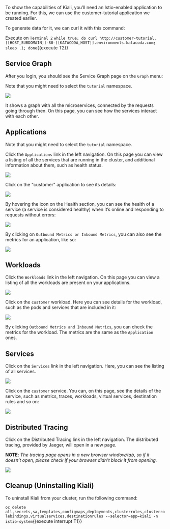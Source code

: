 To show the capabilities of Kiali, you’ll need an Istio-enabled application to be running. For this, we can use the customer-tutorial application we created earlier.

To generate data for it, we can curl it with this command:

Execute on `Terminal 2` `while true; do curl http://customer-tutorial.[[HOST_SUBDOMAIN]]-80-[[KATACODA_HOST]].environments.katacoda.com; sleep .1; done`{{execute T2}}

## Service Graph

After you login, you should see the Service Graph page on the `Graph` menu:

Note that you might need to select the `tutorial` namespace.

![](../../assets/servicemesh/kiali/kiali-service-graph.png)

It shows a graph with all the microservices, connected by the requests going through then. On this page, you can see how the services interact with each other.


## Applications

Note that you might need to select the `tutorial` namespace.

Click the `Applications` link in the left navigation. On this page you can view a listing of all the services that are running in the cluster, and additional information about them, such as health status.

![](../../assets/servicemesh/kiali/kiali-application-list.png)

Click on the "customer" application to see its details:

![](../../assets/servicemesh/kiali/kiali-application-details.png)

By hovering the icon on the Health section, you can see the health of a service (a service is considered healthy) when it’s online and responding to requests without errors:

![](../../assets/servicemesh/kiali/kiali-application-health.png)

By clicking on `Outbound Metrics or Inbound Metrics`, you can also see the metrics for an application, like so:

![](../../assets/servicemesh/kiali/kiali-application-metrics.png)

## Workloads

Click the `Workloads` link in the left navigation. On this page you can view a listing of all the workloads are present on your applications.

![](../../assets/servicemesh/kiali/kiali-workload-list.png)

Click on the `customer` workload. Here you can see details for the workload, such as the pods and services that are included in it:

![](../../assets/servicemesh/kiali/kiali-workload-details.png)

By clicking `Outbound Metrics and Inbound Metrics`, you can check the metrics for the workload. The metrics are the same as the `Application` ones.

## Services

Click on the `Services` link in the left navigation. Here, you can see the listing of all services.

![](../../assets/servicemesh/kiali/kiali-service-list.png)

Click on the `customer` service. You can, on this page, see the details of the service, such as metrics, traces, workloads, virtual services, destination rules and so on:

![](../../assets/servicemesh/kiali/kiali-service-details.png)

## Distributed Tracing

Click on the Distributed Tracing link in the left navigation. The distributed tracing, provided by Jaeger, will open in a new page.

**NOTE**: *The tracing page opens in a new browser window/tab, so if it doesn’t open, please check if your browser didn’t block it from opening.*

![](../../assets/servicemesh/kiali/kiali-distributed-tracing.png)


## Cleanup (Uninstalling Kiali)

To uninstall Kiali from your cluster, run the following command:

`oc delete all,secrets,sa,templates,configmaps,deployments,clusterroles,clusterrolebindings,virtualservices,destinationrules --selector=app=kiali -n istio-system`{{execute interrupt T1}}
